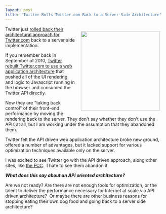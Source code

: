 ```yaml
---
layout: post
title: 'Twitter Rolls Twitter.com Back to a Server-Side Architecture'
---
```

<p><img style="padding: 15px;" src="http://kinlane-productions.s3.amazonaws.com/api-evangelist/twitter/Twitter-Home.png" alt="" width="250" align="right" /></p>
<p>Twitter just <a href="http://engineering.twitter.com/2012/05/improving-performance-on-twittercom.html">rolled back their architectural approach for Twitter.com</a> back to a server side implementation.</p>
<p>If you remember back in September of 2010, <a href="/admin/blog/twitter+eats+own+dogfood+api+evangelist">Twitter rebuilt Twitter.com to use a web application architecture</a> that pushed all of the UI rendering and logic to Javascript running in the browser and consumed the Twitter API directly.</p>
<p>Now they are "taking back control" of their front-end performance by moving the rendering back to the server.  They don't say whether they don't use the APIs at all, but I am working under the assumption that they abandoned them.</p>
<p>Twitter felt the API driven web application architecture broke new ground, offered a number of advantages, but it lacked support for various optimization techniques available only on the server.</p>
<p>I was excited to see Twitter go with the API driven approach, along other sites, like <a title="FCC Website" href="http://blog.programmableweb.com/2011/04/06/everything-should-be-an-api-says-fcc/">the FCC</a>. &nbsp;I hate to see them abandon it.</p>
<p><em><strong>What does this say about an API oriented architecture?</strong></em></p>
<p>Are we not ready?  Are there are not enough tools for optimization, or the talent to deliver the performance necessary for Internet at scale via API driven architecture? &nbsp;Or maybe there are other business reasons for stopping eating their own dog food and going back to a server side architecture?</p>